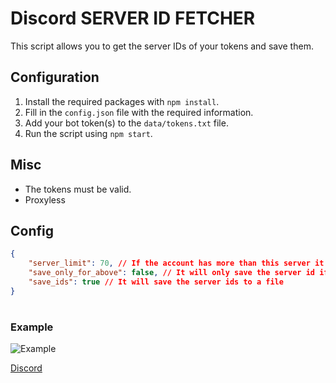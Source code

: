 # Discord SERVER ID FETCHER
This script allows you to get the server IDs of your tokens and save them.

## Configuration
1. Install the required packages with `npm install`.
2. Fill in the `config.json` file with the required information.
3. Add your bot token(s) to the `data/tokens.txt` file.
4. Run the script using `npm start`.

## Misc
- The tokens must be valid.
- Proxyless

## Config
```json
{
    "server_limit": 70, // If the account has more than this server it will add it to a seperate file. above.txt
    "save_only_for_above": false, // It will only save the server id if the account has more than the server_limit
    "save_ids": true // It will save the server ids to a file
}
```
#
### Example
![Example](https://i.imgur.com/wOxPMQj.png)

[Discord](https://discord.gg/undesync)
